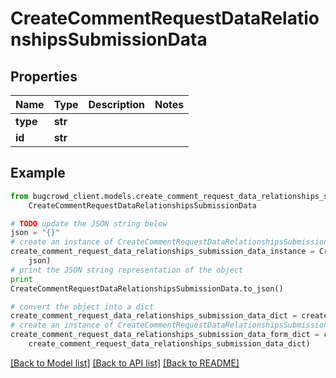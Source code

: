 # CreateCommentRequestDataRelationshipsSubmissionData


## Properties

Name | Type | Description | Notes
------------ | ------------- | ------------- | -------------
**type** | **str** |  | 
**id** | **str** |  | 

## Example

```python
from bugcrowd_client.models.create_comment_request_data_relationships_submission_data import
    CreateCommentRequestDataRelationshipsSubmissionData

# TODO update the JSON string below
json = "{}"
# create an instance of CreateCommentRequestDataRelationshipsSubmissionData from a JSON string
create_comment_request_data_relationships_submission_data_instance = CreateCommentRequestDataRelationshipsSubmissionData.from_json(
    json)
# print the JSON string representation of the object
print
CreateCommentRequestDataRelationshipsSubmissionData.to_json()

# convert the object into a dict
create_comment_request_data_relationships_submission_data_dict = create_comment_request_data_relationships_submission_data_instance.to_dict()
# create an instance of CreateCommentRequestDataRelationshipsSubmissionData from a dict
create_comment_request_data_relationships_submission_data_form_dict = create_comment_request_data_relationships_submission_data.from_dict(
    create_comment_request_data_relationships_submission_data_dict)
```
[[Back to Model list]](../README.md#documentation-for-models) [[Back to API list]](../README.md#documentation-for-api-endpoints) [[Back to README]](../README.md)


